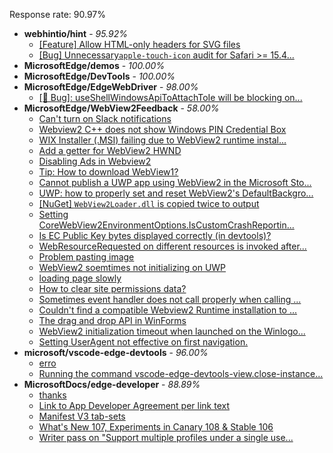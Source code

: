 Response rate: 90.97%

* **webhintio/hint** - _95.92%_
  * [[Feature] Allow HTML-only headers for SVG files](https://github.com/webhintio/hint/issues/5281)
  * [[Bug] Unnecessary`apple-touch-icon` audit for Safari >= 15.4...](https://github.com/webhintio/hint/issues/5256)
* **MicrosoftEdge/demos** - _100.00%_
* **MicrosoftEdge/DevTools** - _100.00%_
* **MicrosoftEdge/EdgeWebDriver** - _98.00%_
  * [[🐛 Bug]: useShellWindowsApiToAttachToIe will be blocking on...](https://github.com/MicrosoftEdge/EdgeWebDriver/issues/34)
* **MicrosoftEdge/WebView2Feedback** - _58.00%_
  * [Can't turn on Slack notifications](https://github.com/MicrosoftEdge/WebView2Feedback/issues/2913)
  * [Webview2 C++ does not show Windows PIN Credential Box](https://github.com/MicrosoftEdge/WebView2Feedback/issues/2912)
  * [ WIX Installer (.MSI) failing due to WebView2 runtime instal...](https://github.com/MicrosoftEdge/WebView2Feedback/issues/2911)
  * [Add a getter for WebView2 HWND](https://github.com/MicrosoftEdge/WebView2Feedback/issues/2907)
  * [Disabling Ads in Webview2](https://github.com/MicrosoftEdge/WebView2Feedback/issues/2906)
  * [Tip: How to download WebView1?](https://github.com/MicrosoftEdge/WebView2Feedback/issues/2902)
  * [Cannot publish a UWP app using WebView2 in the Microsoft Sto...](https://github.com/MicrosoftEdge/WebView2Feedback/issues/2901)
  * [UWP: how to properly set and reset WebView2's DefaultBackgro...](https://github.com/MicrosoftEdge/WebView2Feedback/issues/2899)
  * [[NuGet] `WebView2Loader.dll` is copied twice to output](https://github.com/MicrosoftEdge/WebView2Feedback/issues/2898)
  * [Setting CoreWebView2EnvironmentOptions.IsCustomCrashReportin...](https://github.com/MicrosoftEdge/WebView2Feedback/issues/2895)
  * [Is EC Public Key bytes displayed correctly (in devtools)?](https://github.com/MicrosoftEdge/WebView2Feedback/issues/2883)
  * [WebResourceRequested on different resources is invoked after...](https://github.com/MicrosoftEdge/WebView2Feedback/issues/2909)
  * [Problem pasting image](https://github.com/MicrosoftEdge/WebView2Feedback/issues/2900)
  * [WebView2 soemtimes not initializing on UWP](https://github.com/MicrosoftEdge/WebView2Feedback/issues/2894)
  * [loading  page slowly](https://github.com/MicrosoftEdge/WebView2Feedback/issues/2893)
  * [How to clear site permissions data?](https://github.com/MicrosoftEdge/WebView2Feedback/issues/2889)
  * [Sometimes event handler does not call properly when calling ...](https://github.com/MicrosoftEdge/WebView2Feedback/issues/2885)
  * [Couldn't find a compatible Webview2 Runtime installation to ...](https://github.com/MicrosoftEdge/WebView2Feedback/issues/2884)
  * [The drag and drop API in WinForms](https://github.com/MicrosoftEdge/WebView2Feedback/issues/2873)
  * [WebView2 initialization timeout when launched on the Winlogo...](https://github.com/MicrosoftEdge/WebView2Feedback/issues/2868)
  * [Setting UserAgent not effective on first navigation.](https://github.com/MicrosoftEdge/WebView2Feedback/issues/2862)
* **microsoft/vscode-edge-devtools** - _96.00%_
  * [erro](https://github.com/microsoft/vscode-edge-devtools/issues/1239)
  * [Running the command vscode-edge-devtools-view.close-instance...](https://github.com/microsoft/vscode-edge-devtools/issues/1188)
* **MicrosoftDocs/edge-developer** - _88.89%_
  * [thanks](https://github.com/MicrosoftDocs/edge-developer/issues/2274)
  * [Link to App Developer Agreement per link text](https://github.com/MicrosoftDocs/edge-developer/pull/2273)
  * [Manifest V3 tab-sets](https://github.com/MicrosoftDocs/edge-developer/pull/2272)
  * [What's New 107, Experiments in Canary 108 & Stable 106](https://github.com/MicrosoftDocs/edge-developer/pull/2269)
  * [Writer pass on "Support multiple profiles under a single use...](https://github.com/MicrosoftDocs/edge-developer/pull/2260)